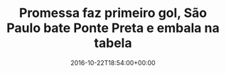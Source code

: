 ---
layout: post
title: "Promessa faz primeiro gol, São Paulo bate Ponte Preta e embala na tabela"
date: 2016-10-22T18:54:00+00:00
external_link: "http://globoesporte.globo.com/sp/futebol/brasileirao-serie-a/noticia/2016/10/promessa-faz-primeiro-gol-sao-paulo-bate-ponte-preta-e-embala-na-tabela.html"
categories: news globo.com
---